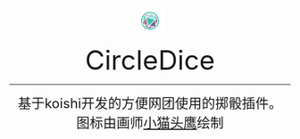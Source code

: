 <div align="center">

<img width="160" src="C%20DICE.png" style="zoom:30%;" />





<font size = 10>CircleDice</font>

------

<font size = 5>基于koishi开发的方便网团使用的掷骰插件。</font></br>
<font size = 5>图标由画师<a href=# title="QQ:1061394518">小猫头鹰</a>绘制</font>
</div>
